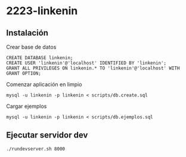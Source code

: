 # 2223-linkenin

## Instalación

Crear base de datos

```
CREATE DATABASE linkenin;
CREATE USER 'linkenin'@'localhost' IDENTIFIED BY 'linkenin';
GRANT ALL PRIVILEGES ON linkenin.* TO 'linkenin'@'localhost' WITH GRANT OPTION;
```

Comenzar aplicación en limpio
```
mysql -u linkenin -p linkenin < scripts/db.create.sql
```

Cargar ejemplos
```
mysql -u linkenin -p linkenin < scripts/db.ejemplos.sql
```

## Ejecutar servidor dev

```
./rundevserver.sh 8000
```